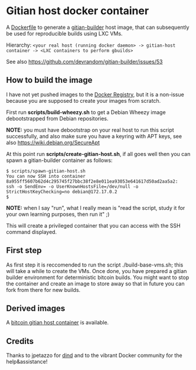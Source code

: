 Gitian host docker container
============================

A [Dockerfile](http://docs.docker.io/reference/builder/) to generate a [gitian-builder](https://gitian.org/) host image, that can subsequently be used for reproducible builds using LXC VMs.

Hierarchy:
```<your real host (running docker daemon> -> gitian-host container -> <LXC containers to perform gbuilds>```

See also https://github.com/devrandom/gitian-builder/issues/53

How to build the image
----------------------
I have not yet pushed images to the [Docker Registry](https://index.docker.io/), but it is a non-issue because you are supposed to create your images from scratch.

First run **scripts/build-wheezy.sh** to get a Debian Wheezy image debootstrapped from Debian repositories.

**NOTE:** you must have debootstrap on your real host to run this script successfully, and also make sure you have a keyring with APT keys, see also https://wiki.debian.org/SecureApt

At this point run **scripts/create-gitian-host.sh**, if all goes well then you can spawn a gitian-builder container as follows:

```
$ scripts/spawn-gitian-host.sh
You can now SSH into container 8a955ff5607b62d4c295745f27bbc38f2e8e011ea93053e641617d50ad2aa5a2:
ssh -o SendEnv= -o UserKnownHostsFile=/dev/null -o StrictHostKeyChecking=no debian@172.17.0.2
$ 
```

**NOTE:** when I say "run", what I really mean is "read the script, study it for your own learning purposes, then run it" ;)

This will create a privileged container that you can access with the SSH command displayed.

First step
----------

As first step it is reccomended to run the script ./build-base-vms.sh; this will take a while to create the VMs.
Once done, you have prepared a gitian builder environment for deterministic bitcoin builds. You might want to stop the container and create an image to store away so that in future you can fork from there for new builds.

Derived images
--------------
A [bitcoin gitian host container](../gitian-bitcoin/host/README.md) is available.

Credits
-------
Thanks to jpetazzo for [dind](https://github.com/jpetazzo/dind) and to the vibrant Docker community for the help&assistance!
